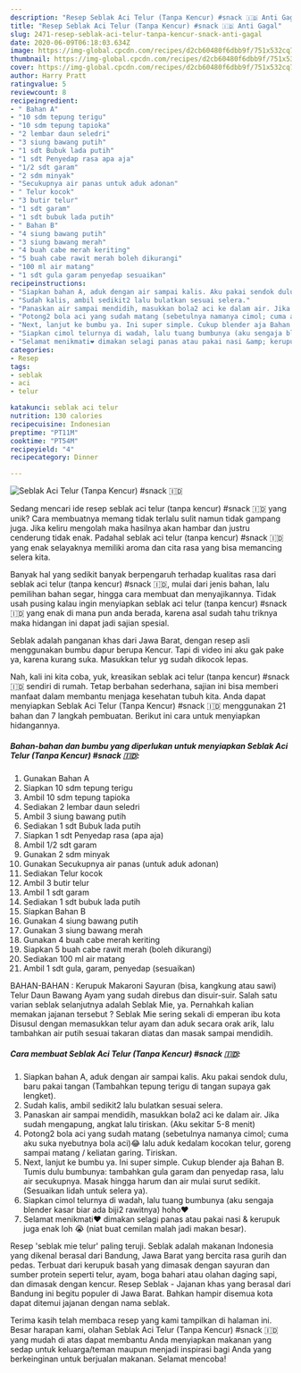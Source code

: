 ```yaml
---
description: "Resep Seblak Aci Telur (Tanpa Kencur) #snack 🇮🇩 Anti Gagal"
title: "Resep Seblak Aci Telur (Tanpa Kencur) #snack 🇮🇩 Anti Gagal"
slug: 2471-resep-seblak-aci-telur-tanpa-kencur-snack-anti-gagal
date: 2020-06-09T06:18:03.634Z
image: https://img-global.cpcdn.com/recipes/d2cb60480f6dbb9f/751x532cq70/seblak-aci-telur-tanpa-kencur-snack-🇮🇩-foto-resep-utama.jpg
thumbnail: https://img-global.cpcdn.com/recipes/d2cb60480f6dbb9f/751x532cq70/seblak-aci-telur-tanpa-kencur-snack-🇮🇩-foto-resep-utama.jpg
cover: https://img-global.cpcdn.com/recipes/d2cb60480f6dbb9f/751x532cq70/seblak-aci-telur-tanpa-kencur-snack-🇮🇩-foto-resep-utama.jpg
author: Harry Pratt
ratingvalue: 5
reviewcount: 8
recipeingredient:
- " Bahan A"
- "10 sdm tepung terigu"
- "10 sdm tepung tapioka"
- "2 lembar daun seledri"
- "3 siung bawang putih"
- "1 sdt Bubuk lada putih"
- "1 sdt Penyedap rasa apa aja"
- "1/2 sdt garam"
- "2 sdm minyak"
- "Secukupnya air panas untuk aduk adonan"
- " Telur kocok"
- "3 butir telur"
- "1 sdt garam"
- "1 sdt bubuk lada putih"
- " Bahan B"
- "4 siung bawang putih"
- "3 siung bawang merah"
- "4 buah cabe merah keriting"
- "5 buah cabe rawit merah boleh dikurangi"
- "100 ml air matang"
- "1 sdt gula garam penyedap sesuaikan"
recipeinstructions:
- "Siapkan bahan A, aduk dengan air sampai kalis. Aku pakai sendok dulu, baru pakai tangan (Tambahkan tepung terigu di tangan supaya gak lengket)."
- "Sudah kalis, ambil sedikit2 lalu bulatkan sesuai selera."
- "Panaskan air sampai mendidih, masukkan bola2 aci ke dalam air. Jika sudah mengapung, angkat lalu tiriskan. (Aku sekitar 5-8 menit)"
- "Potong2 bola aci yang sudah matang (sebetulnya namanya cimol; cuma aku suka nyebutnya bola aci)😂 lalu aduk kedalam kocokan telur, goreng sampai matang / keliatan garing. Tiriskan."
- "Next, lanjut ke bumbu ya. Ini super simple. Cukup blender aja Bahan B. Tumis dulu bumbunya: tambahkan gula garam dan penyedap rasa, lalu air secukupnya. Masak hingga harum dan air mulai surut sedikit. (Sesuaikan lidah untuk selera ya)."
- "Siapkan cimol telurnya di wadah, lalu tuang bumbunya (aku sengaja blender kasar biar ada biji2 rawitnya) hoho❤"
- "Selamat menikmati❤ dimakan selagi panas atau pakai nasi &amp; kerupuk juga enak loh 😭 (niat buat cemilan malah jadi makan besar)."
categories:
- Resep
tags:
- seblak
- aci
- telur

katakunci: seblak aci telur 
nutrition: 130 calories
recipecuisine: Indonesian
preptime: "PT11M"
cooktime: "PT54M"
recipeyield: "4"
recipecategory: Dinner

---
```



![Seblak Aci Telur (Tanpa Kencur) #snack 🇮🇩](https://img-global.cpcdn.com/recipes/d2cb60480f6dbb9f/751x532cq70/seblak-aci-telur-tanpa-kencur-snack-🇮🇩-foto-resep-utama.jpg)

Sedang mencari ide resep seblak aci telur (tanpa kencur) #snack 🇮🇩 yang unik? Cara membuatnya memang tidak terlalu sulit namun tidak gampang juga. Jika keliru mengolah maka hasilnya akan hambar dan justru cenderung tidak enak. Padahal seblak aci telur (tanpa kencur) #snack 🇮🇩 yang enak selayaknya memiliki aroma dan cita rasa yang bisa memancing selera kita.

Banyak hal yang sedikit banyak berpengaruh terhadap kualitas rasa dari seblak aci telur (tanpa kencur) #snack 🇮🇩, mulai dari jenis bahan, lalu pemilihan bahan segar, hingga cara membuat dan menyajikannya. Tidak usah pusing kalau ingin menyiapkan seblak aci telur (tanpa kencur) #snack 🇮🇩 yang enak di mana pun anda berada, karena asal sudah tahu triknya maka hidangan ini dapat jadi sajian spesial.

Seblak adalah panganan khas dari Jawa Barat, dengan resep asli menggunakan bumbu dapur berupa Kencur. Tapi di video ini aku gak pake ya, karena kurang suka. Masukkan telur yg sudah dikocok lepas.


Nah, kali ini kita coba, yuk, kreasikan seblak aci telur (tanpa kencur) #snack 🇮🇩 sendiri di rumah. Tetap berbahan sederhana, sajian ini bisa memberi manfaat dalam membantu menjaga kesehatan tubuh kita. Anda dapat menyiapkan Seblak Aci Telur (Tanpa Kencur) #snack 🇮🇩 menggunakan 21 bahan dan 7 langkah pembuatan. Berikut ini cara untuk menyiapkan hidangannya.

<!--inarticleads1-->

##### Bahan-bahan dan bumbu yang diperlukan untuk menyiapkan Seblak Aci Telur (Tanpa Kencur) #snack 🇮🇩:

1. Gunakan  Bahan A
1. Siapkan 10 sdm tepung terigu
1. Ambil 10 sdm tepung tapioka
1. Sediakan 2 lembar daun seledri
1. Ambil 3 siung bawang putih
1. Sediakan 1 sdt Bubuk lada putih
1. Siapkan 1 sdt Penyedap rasa (apa aja)
1. Ambil 1/2 sdt garam
1. Gunakan 2 sdm minyak
1. Gunakan Secukupnya air panas (untuk aduk adonan)
1. Sediakan  Telur kocok
1. Ambil 3 butir telur
1. Ambil 1 sdt garam
1. Sediakan 1 sdt bubuk lada putih
1. Siapkan  Bahan B
1. Gunakan 4 siung bawang putih
1. Gunakan 3 siung bawang merah
1. Gunakan 4 buah cabe merah keriting
1. Siapkan 5 buah cabe rawit merah (boleh dikurangi)
1. Sediakan 100 ml air matang
1. Ambil 1 sdt gula, garam, penyedap (sesuaikan)


BAHAN-BAHAN : Kerupuk Makaroni Sayuran (bisa, kangkung atau sawi) Telur Daun Bawang Ayam yang sudah direbus dan disuir-suir. Salah satu varian seblak selanjutnya adalah Seblak Mie, ya. Pernahkah kalian memakan jajanan tersebut ? Seblak Mie sering sekali di emperan ibu kota Disusul dengan memasukkan telur ayam dan aduk secara orak arik, lalu tambahkan air putih sesuai takaran diatas dan masak sampai mendidih. 

<!--inarticleads2-->

##### Cara membuat Seblak Aci Telur (Tanpa Kencur) #snack 🇮🇩:

1. Siapkan bahan A, aduk dengan air sampai kalis. Aku pakai sendok dulu, baru pakai tangan (Tambahkan tepung terigu di tangan supaya gak lengket).
1. Sudah kalis, ambil sedikit2 lalu bulatkan sesuai selera.
1. Panaskan air sampai mendidih, masukkan bola2 aci ke dalam air. Jika sudah mengapung, angkat lalu tiriskan. (Aku sekitar 5-8 menit)
1. Potong2 bola aci yang sudah matang (sebetulnya namanya cimol; cuma aku suka nyebutnya bola aci)😂 lalu aduk kedalam kocokan telur, goreng sampai matang / keliatan garing. Tiriskan.
1. Next, lanjut ke bumbu ya. Ini super simple. Cukup blender aja Bahan B. Tumis dulu bumbunya: tambahkan gula garam dan penyedap rasa, lalu air secukupnya. Masak hingga harum dan air mulai surut sedikit. (Sesuaikan lidah untuk selera ya).
1. Siapkan cimol telurnya di wadah, lalu tuang bumbunya (aku sengaja blender kasar biar ada biji2 rawitnya) hoho❤
1. Selamat menikmati❤ dimakan selagi panas atau pakai nasi &amp; kerupuk juga enak loh 😭 (niat buat cemilan malah jadi makan besar).


Resep &#39;seblak mie telur&#39; paling teruji. Seblak adalah makanan Indonesia yang dikenal berasal dari Bandung, Jawa Barat yang bercita rasa gurih dan pedas. Terbuat dari kerupuk basah yang dimasak dengan sayuran dan sumber protein seperti telur, ayam, boga bahari atau olahan daging sapi, dan dimasak dengan kencur. Resep Seblak - Jajanan khas yang berasal dari Bandung ini begitu populer di Jawa Barat. Bahkan hampir disemua kota dapat ditemui jajanan dengan nama seblak. 

Terima kasih telah membaca resep yang kami tampilkan di halaman ini. Besar harapan kami, olahan Seblak Aci Telur (Tanpa Kencur) #snack 🇮🇩 yang mudah di atas dapat membantu Anda menyiapkan makanan yang sedap untuk keluarga/teman maupun menjadi inspirasi bagi Anda yang berkeinginan untuk berjualan makanan. Selamat mencoba!
